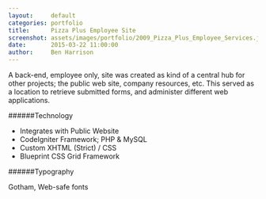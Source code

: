 ```yaml
---
layout:     default
categories: portfolio
title:      Pizza Plus Employee Site
screenshot: assets/images/portfolio/2009_Pizza_Plus_Employee_Services.jpg
date:       2015-03-22 11:00:00
author:     Ben Harrison
---
```


A back-end, employee only, site was created as kind of a central hub for other projects;
the public web site, company resources, etc. This served as a location to retrieve submitted forms, and administer different web applications.

######Technology

* Integrates with Public Website
* CodeIgniter Framework; PHP &amp; MySQL
* Custom XHTML (Strict) / CSS
* Blueprint CSS Grid Framework

######Typography

Gotham, Web-safe fonts
